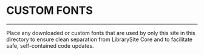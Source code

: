 # CUSTOM FONTS
---------------

Place any downloaded or custom fonts that are used by only this site in this
directory to ensure clean separation from LibrarySite Core and to facilitate
safe, self-contained code updates.
